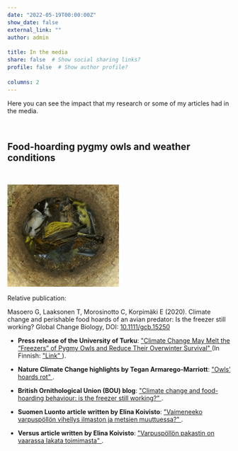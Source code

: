```yaml
---
date: "2022-05-19T00:00:00Z"
show_date: false
external_link: ""
author: admin

title: In the media
share: false  # Show social sharing links?
profile: false  # Show author profile?

columns: 2
---
```



Here you can see the impact that my research or some of my articles had in the media. 


<p>&nbsp;</p>

## Food-hoarding pygmy owls and weather conditions

<p>&nbsp;</p>

<img src="/media/albums/owls/3.jpg" alt="" width="50%"/>

Relative publication: 

Masoero G, Laaksonen T, Morosinotto C, Korpimäki E (2020). Climate change and perishable food hoards of an avian predator: Is the freezer still working? Global Change Biology, DOI: <a href="https://onlinelibrary.wiley.com/doi/10.1111/gcb.15250">10.1111/gcb.15250 </a> 


- __Press release of the University of Turku__: <a href="https://www.utu.fi/en/news/press-release/climate-change-may-melt-the-freezers-of-pygmy-owls-and-reduce-their-overwinter">"Climate Change May Melt the “Freezers” of Pygmy Owls and Reduce Their Overwinter Survival" </a> (In Finnish: <a href="https://www.utu.fi/fi/ajankohtaista/mediatiedote/ilmastonmuutos-voi-sulattaa-varpuspollojen-pakastimet-ja-lisata-pollojen">"Link" </a> ).  

- __Nature Climate Change highlights by Tegan Armarego-Marriott__: <a href="https://www.nature.com/articles/s41558-020-0903-0
">"Owls’ hoards rot" </a>.

- __British Ornithological Union (BOU) blog__: <a href="https://bou.org.uk/blog-masoero-pygmy-owl-climate-change-food-hoard/">"Climate change and food-hoarding behaviour: is the freezer still working?" </a>.

- __Suomen Luonto article written by Elina Koivisto__: <a href="https://suomenluonto.fi/artikkelit/vaimeneeko-varpuspollon-vihellys-ilmaston-ja-metsien-muuttuessa/">"Vaimeneeko varpuspöllön vihellys ilmaston ja metsien muuttuessa?" </a>.

- __Versus article written by Elina Koivisto__: <a href="https://www.versuslehti.fi/kriittinen-tila/varpuspollon-pakastin-on-vaarassa-lakata-toimimasta/">"Varpuspöllön pakastin on vaarassa lakata toimimasta" </a>.
  

